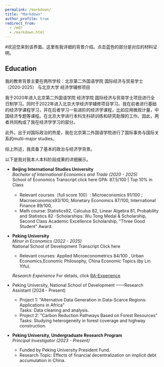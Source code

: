 ```yaml
---
permalink: /markdown/
title: "Markdown"
author_profile: true
redirect_from: 
  - /md/
  - /markdown.html
---
```

#欢迎您来到该界面。这里有我详细的背景介绍。点击蓝色的部分是对应的材料证明。

## Education
我的教育背景主要在两所学校：北京第二外国语学院 国际经济与贸易学士（2020-2025） 与北京大学 经济学辅修项目

我于2020年进入北京第二外国语学院 经济学院 国际经济与贸易学士项目进行全日制学习。同时于2022年进入北京大学经济学辅修项目学习。我在前者进行基础的经济学课程学习，并在后者学习一些进阶的经济学课程，比如应用微观计量，中国经济专题等课程。在北京大学进行本科生科研训练和研究助理的工作。因此，两者共同构成了我在经济学学习的部分。

此外，出于对国际政治的热爱，我在北京第二外国语学院进行了国际事务与国际关系的multi-major studies。

综上所述，我具备了基本的政治与经济学背景。

以下是我对我本人本科阶段成果的详细展示。

- **Beijing International Studies University**  
  *Bachelor of International Economics and Trade (2020 - 2025)*  
  School of Economics Transcript click here
  GPA: 87.5/100 | Top 10% in Class  
  - Relevant courses（full score 100）: Microeconomics 91/100 ; Macroeconomics93/100, Monetary Economics 87/100, International Finance 89/100,   
  - Math course: Statistics92, Calculus 82, Linear Algebra 81, Probability and Statistics 82 
  -Scholarships: Wu Tong Medal & Scholarship, Second Class Academic Excellence Scholarship, "Three Good Student" Award.




- **Peking University**  
  *Minor in Economics (2022 - 2025)*  
    National School of Development Transcript Click here
  - Relevant courses: Applied Microeconometrics 84/100 , Urban Economics,Economic Philosophy, China Economic Topics (by Lin Yifu).  

   *Research Experience*
    For details, click [RA-Experience](https://hongtao021022.github.io/talks/)

- Peking University, National School of Development ——Research Assistant (2024 - Present)  
  - Project 1: "Alternative Data Generation in Data-Scarce Regions: Applications in Africa"  
    Tasks: Data cleaning and analysis.  
  - Project 2: "Carbon Reduction Pathways Based on Forest Resources"  
    Tasks: Studying heterogeneity in forest coverage and highway construction.

- **Peking University, Undergraduate Research Program**  
  *Principal Investigator (2023 - Present)*  
  - Funded by Peking University President Fund.  
  - Research Topic: Effects of financial decentralization on implicit debt accumulation in China.  

